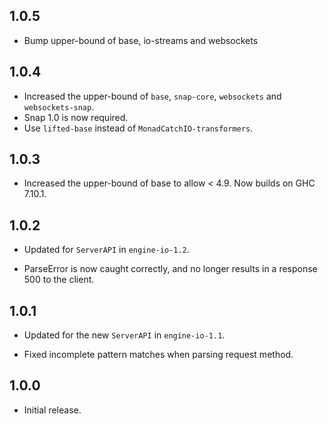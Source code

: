 ## 1.0.5

* Bump upper-bound of base, io-streams and websockets

## 1.0.4

* Increased the upper-bound of `base`, `snap-core`, `websockets` and `websockets-snap`.
* Snap 1.0 is now required.
* Use `lifted-base` instead of `MonadCatchIO-transformers`.

## 1.0.3

* Increased the upper-bound of base to allow < 4.9. Now builds on
  GHC 7.10.1.

## 1.0.2

* Updated for `ServerAPI` in `engine-io-1.2`.

* ParseError is now caught correctly, and no longer results in a response 500 to the client.

## 1.0.1

* Updated for the new `ServerAPI` in `engine-io-1.1`.

* Fixed incomplete pattern matches when parsing request method.

## 1.0.0

* Initial release.
